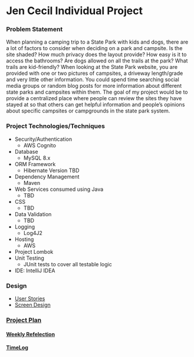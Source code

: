 # Jen Cecil Individual Project

### Problem Statement
When planning a camping trip to a State Park with kids and dogs, there are a lot of factors  to consider when deciding on a park and campsite. 
Is the site  shaded? How much privacy does the layout provide? How easy is it to access the bathrooms? Are dogs allowed on all the trails at the park? What trails are kid-friendly?
When looking at the State Park website, you are provided with one or two pictures of campsites, a driveway length/grade  and very little other  information. You could spend time searching social media groups or random blog posts for more information about different state parks and campsites within them.
The goal of my project would be to provide a centralized place  where people can review the sites they have stayed at so that others can get helpful information and people’s opinions about specific campsites or campgrounds in the state park system.


### Project Technologies/Techniques

* Security/Authentication
    * AWS Cognito
* Database
    * MySQL 8.x
* ORM Framework
    * Hibernate Version TBD
* Dependency Management
    * Maven
* Web Services consumed using Java
    * TBD
* CSS
    * TBD
* Data Validation
    * TBD
* Logging
    * Log4J2
* Hosting
    * AWS
* Project Lombok
* Unit Testing
    * JUnit tests to cover all testable logic
* IDE: IntelliJ IDEA


### Design

* [User Stories](DesignDocuments/userStories.md)
* [Screen Design](DesignDocuments/Screens.md)


### [Project Plan](ProjectPlan.md)

#### [Weekly Refelection](WeeklyReflection.md)
#### [TimeLog](TimeLog.md)
